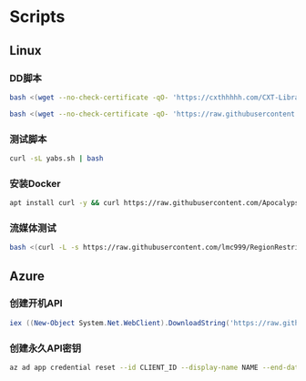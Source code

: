 # Scripts

## Linux

### DD脚本

```bash
bash <(wget --no-check-certificate -qO- 'https://cxthhhhh.com/CXT-Library/Network-Reinstall-System-Modify/Network-Reinstall-System-Modify.sh')
```

```bash
bash <(wget --no-check-certificate -qO- 'https://raw.githubusercontent.com/Apocalypsor/Scripts/main/dist/linux/dd.sh') -d 11 -v 64 -p "自定义root密码" -port "自定义ssh端口" -cmd "base64后的命令内容"
```

### 测试脚本
```bash
curl -sL yabs.sh | bash
```

### 安装Docker

```bash
apt install curl -y && curl https://raw.githubusercontent.com/Apocalypsor/Scripts/main/dist/linux/docker.sh | sh
```

### 流媒体测试
```bash
bash <(curl -L -s https://raw.githubusercontent.com/lmc999/RegionRestrictionCheck/main/check.sh)
```

## Azure

### 创建开机API

```powershell
iex ((New-Object System.Net.WebClient).DownloadString('https://raw.githubusercontent.com/Apocalypsor/Scripts/main/dist/azure/credential.ps1'))
```

### 创建永久API密钥
```bash
az ad app credential reset --id CLIENT_ID --display-name NAME --end-date 2999-12-31
```
